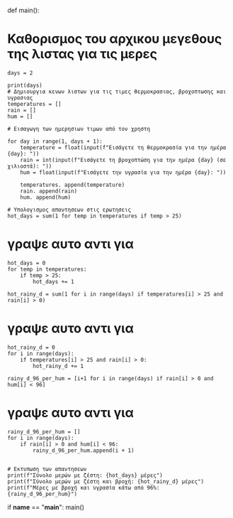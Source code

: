 
def main():
   # Καθορισμος του αρχικου μεγεθους της λιστας για τις μερες
    days = 2

    print(days)
    # Δημιουργια κενων λιστων για τις τιμες θερμοκρασιας, βροχοπτωσης και υγρασιας
    temperatures = []
    rain = []
    hum = []

    # Εισαγωγη των ημερησιων τιμων από τον χρηστη
    
    for day in range(1, days + 1):
        temperature = float(input(f"Εισάγετε τη θερμοκρασία για την ημέρα {day}: "))
        rain = int(input(f"Εισάγετε τη βροχοπτώση για την ημέρα {day} (σε χιλιοστά): "))
        hum = float(input(f"Εισάγετε την υγρασία για την ημέρα {day}: "))

        temperatures. append(temperature)
        rain. append(rain)
        hum. append(hum)

    # Υπολογισμος απαντησεων στις ερωτησεις
    hot_days = sum(1 for temp in temperatures if temp > 25)
    
   # γραψε αυτο αντι για
    hot_days = 0
    for temp in temperatures:
        if temp > 25:
            hot_days += 1

    hot_rainy_d = sum(1 for i in range(days) if temperatures[i] > 25 and rain[i] > 0) 

   # γραψε αυτο αντι για
    hot_rainy_d = 0
    for i in range(days):
        if temperatures[i] > 25 and rain[i] > 0:
            hot_rainy_d += 1

    rainy_d_96_per_hum = [i+1 for i in range(days) if rain[i] > 0 and hum[i] < 96] 

   # γραψε αυτο αντι για
    rainy_d_96_per_hum = []
    for i in range(days):
        if rain[i] > 0 and hum[i] < 96:
            rainy_d_96_per_hum.append(i + 1)


    # Εκτυπωση των απαντησεων
    print(f"Σύνολο μερών με ζέστη: {hot_days} μέρες")
    print(f"Σύνολο μερών με ζέστη και βροχή: {hot_rainy_d} μέρες")
    print(f"Μέρες με βροχή και υγρασία κάτω από 96%: {rainy_d_96_per_hum}")


if __name__ == "__main__":
    main()

